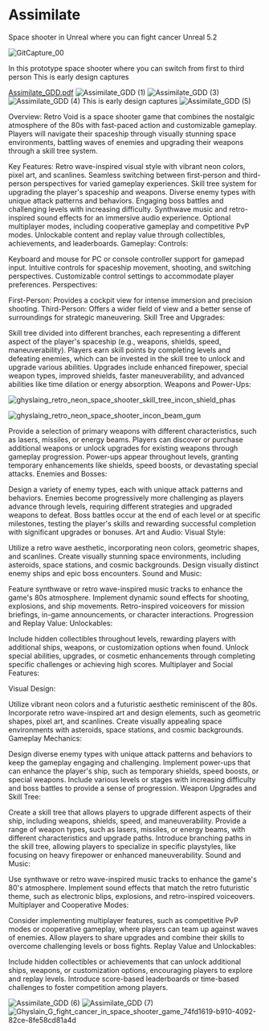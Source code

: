 # Assimilate
Space shooter in Unreal where you can fight cancer
Unreal 5.2

![GitCapture_00](https://user-images.githubusercontent.com/22080463/187018625-c0770d7e-a53f-4d16-8e61-dca33ead662e.PNG)

In this prototype space shooter where you can switch from first to third person
This is early design captures

[Assimilate_GDD.pdf](https://github.com/MAGHYSLAIN/Assimilate/files/11380269/Assimilate_GDD.pdf)
![Assimilate_GDD (1)](https://user-images.githubusercontent.com/22080463/236383954-ab24ac18-344b-445a-aa8d-635c32229384.png)
![Assimilate_GDD (3)](https://user-images.githubusercontent.com/22080463/236384094-15c5a4ab-1efe-4dbd-bdf9-0f98e0a7fd4c.png)
![Assimilate_GDD (4)](https://user-images.githubusercontent.com/22080463/236384102-7214fb35-b7cf-4f52-a12a-457527e3304b.png)
This is early design captures
![Assimilate_GDD (5)](https://user-images.githubusercontent.com/22080463/236384105-1857972a-f013-44f7-9169-9bed5a40047d.png)


Overview:
Retro Void is a space shooter game that combines the nostalgic atmosphere of the 80s with fast-paced action and customizable gameplay. Players will navigate their spaceship through visually stunning space environments, battling waves of enemies and upgrading their weapons through a skill tree system.

Key Features:
Retro wave-inspired visual style with vibrant neon colors, pixel art, and scanlines.
Seamless switching between first-person and third-person perspectives for varied gameplay experiences.
Skill tree system for upgrading the player's spaceship and weapons.
Diverse enemy types with unique attack patterns and behaviors.
Engaging boss battles and challenging levels with increasing difficulty.
Synthwave music and retro-inspired sound effects for an immersive audio experience.
Optional multiplayer modes, including cooperative gameplay and competitive PvP modes.
Unlockable content and replay value through collectibles, achievements, and leaderboards.
Gameplay:
Controls:

Keyboard and mouse for PC or console controller support for gamepad input.
Intuitive controls for spaceship movement, shooting, and switching perspectives.
Customizable control settings to accommodate player preferences.
Perspectives:

First-Person: Provides a cockpit view for intense immersion and precision shooting.
Third-Person: Offers a wider field of view and a better sense of surroundings for strategic maneuvering.
Skill Tree and Upgrades:

Skill tree divided into different branches, each representing a different aspect of the player's spaceship (e.g., weapons, shields, speed, maneuverability).
Players earn skill points by completing levels and defeating enemies, which can be invested in the skill tree to unlock and upgrade various abilities.
Upgrades include enhanced firepower, special weapon types, improved shields, faster maneuverability, and advanced abilities like time dilation or energy absorption.
Weapons and Power-Ups:

![ghyslaing_retro_neon_space_shooter_skill_tree_incon_shield_phas](https://github.com/MAGHYSLAIN/Assimilate/assets/22080463/dc896da1-b9f3-472d-b0b2-ed6ef2f3187f)

![ghyslaing_retro_neon_space_shooter_incon_beam_gum](https://github.com/MAGHYSLAIN/Assimilate/assets/22080463/f47b099a-bb0d-4985-b436-4deff9b7359f)

Provide a selection of primary weapons with different characteristics, such as lasers, missiles, or energy beams.
Players can discover or purchase additional weapons or unlock upgrades for existing weapons through gameplay progression.
Power-ups appear throughout levels, granting temporary enhancements like shields, speed boosts, or devastating special attacks.
Enemies and Bosses:

Design a variety of enemy types, each with unique attack patterns and behaviors.
Enemies become progressively more challenging as players advance through levels, requiring different strategies and upgraded weapons to defeat.
Boss battles occur at the end of each level or at specific milestones, testing the player's skills and rewarding successful completion with significant upgrades or bonuses.
Art and Audio:
Visual Style:

Utilize a retro wave aesthetic, incorporating neon colors, geometric shapes, and scanlines.
Create visually stunning space environments, including asteroids, space stations, and cosmic backgrounds.
Design visually distinct enemy ships and epic boss encounters.
Sound and Music:

Feature synthwave or retro wave-inspired music tracks to enhance the game's 80s atmosphere.
Implement dynamic sound effects for shooting, explosions, and ship movements.
Retro-inspired voiceovers for mission briefings, in-game announcements, or character interactions.
Progression and Replay Value:
Unlockables:

Include hidden collectibles throughout levels, rewarding players with additional ships, weapons, or customization options when found.
Unlock special abilities, upgrades, or cosmetic enhancements through completing specific challenges or achieving high scores.
Multiplayer and Social Features:

Visual Design:

Utilize vibrant neon colors and a futuristic aesthetic reminiscent of the 80s.
Incorporate retro wave-inspired art and design elements, such as geometric shapes, pixel art, and scanlines.
Create visually appealing space environments with asteroids, space stations, and cosmic backgrounds.
Gameplay Mechanics:

Design diverse enemy types with unique attack patterns and behaviors to keep the gameplay engaging and challenging.
Implement power-ups that can enhance the player's ship, such as temporary shields, speed boosts, or special weapons.
Include various levels or stages with increasing difficulty and boss battles to provide a sense of progression.
Weapon Upgrades and Skill Tree:

Create a skill tree that allows players to upgrade different aspects of their ship, including weapons, shields, speed, and maneuverability.
Provide a range of weapon types, such as lasers, missiles, or energy beams, with different characteristics and upgrade paths.
Introduce branching paths in the skill tree, allowing players to specialize in specific playstyles, like focusing on heavy firepower or enhanced maneuverability.
Sound and Music:

Use synthwave or retro wave-inspired music tracks to enhance the game's 80's atmosphere.
Implement sound effects that match the retro futuristic theme, such as electronic blips, explosions, and retro-inspired voiceovers.
Multiplayer and Cooperative Modes:

Consider implementing multiplayer features, such as competitive PvP modes or cooperative gameplay, where players can team up against waves of enemies.
Allow players to share upgrades and combine their skills to overcome challenging levels or boss fights.
Replay Value and Unlockables:

Include hidden collectibles or achievements that can unlock additional ships, weapons, or customization options, encouraging players to explore and replay levels.
Introduce score-based leaderboards or time-based challenges to foster competition among players.


![Assimilate_GDD (6)](https://user-images.githubusercontent.com/22080463/236384110-7fae399c-66f3-4ad1-ac66-c5b85db34ecd.png)
![Assimilate_GDD (7)](https://user-images.githubusercontent.com/22080463/236384116-34eddb8b-7fc2-4085-b3ee-55772769a6d6.png)
![Ghyslain_G_fight_cancer_in_space_shooter_game_74fd1619-b910-4092-82ce-8fe58cd81a4d](https://user-images.githubusercontent.com/22080463/187123399-973f1802-2b65-4bd9-90a8-3b8e8be353df.png)
